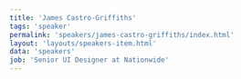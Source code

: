 ```yaml
---
title: 'James Castro-Griffiths'
tags: 'speaker'
permalink: 'speakers/james-castro-griffiths/index.html'
layout: 'layouts/speakers-item.html'
data: 'speakers'
job: 'Senior UI Designer at Nationwide'
---
```

